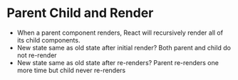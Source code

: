 # Parent Child and Render

- When a parent component renders, React will recursively  render all of its child components.
- New state same as old state after initial render? Both parent and child do not re-render
- New state same as old state after re-renders? Parent re-renders one more time but child never re-renders
